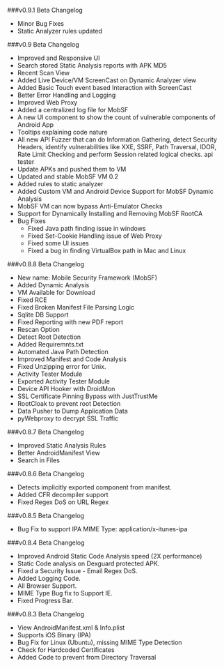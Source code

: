 ###v0.9.1 Beta Changelog

* Minor Bug Fixes
* Static Analyzer rules updated

###v0.9 Beta Changelog

* Improved and Responsive UI
* Search stored Static Analysis reports with APK MD5
* Recent Scan View
* Added Live Device/VM ScreenCast on Dynamic Analyzer view
* Added Basic Touch event based Interaction with ScreenCast
* Better Error Handling and Logging
* Improved Web Proxy
* Added a centralized log file for MobSF
* A new UI component to show the count of vulnerable components of Android App
* Tooltips explaining code nature
* All new API Fuzzer that can do Information Gathering, detect Security Headers, identify vulnerabilities like XXE, SSRF, Path Traversal, IDOR, Rate Limit Checking and perform Session related logical checks.
api tester
* Update APKs and pushed them to VM
* Updated and stable MobSF VM 0.2
* Added rules to static analyzer
* Added Custom VM and Android Device Support for MobSF Dynamic Analysis
* MobSF VM can now bypass Anti-Emulator Checks
* Support for Dynamically Installing and Removing MobSF RootCA
* Bug Fixes
  * Fixed Java path finding issue in windows
  * Fixed Set-Cookie Handling issue of Web Proxy
  * Fixed some UI issues
  * Fixed a bug in finding VirtualBox path in Mac and Linux

###v0.8.8 Beta Changelog

* New name: Mobile Security Framework (MobSF)
* Added Dynamic Analysis
* VM Available for Download
* Fixed RCE
* Fixed Broken Manifest File Parsing Logic
* Sqlite DB Support
* Fixed Reporting with new PDF report
* Rescan Option
* Detect Root Detection
* Added Requiremnts.txt
* Automated Java Path Detection
* Improved Manifest and Code Analysis
* Fixed Unzipping error for Unix.
* Activity Tester Module
* Exported Activity Tester Module
* Device API Hooker with DroidMon
* SSL Certificate Pinning Bypass with JustTrustMe
* RootCloak to prevent root Detection
* Data Pusher to Dump Application Data
* pyWebproxy to decrypt SSL Traffic

###v0.8.7 Beta Changelog

* Improved Static Analysis Rules
* Better AndroidManifest View
* Search in Files

###v0.8.6 Beta Changelog

* Detects implicitly exported component from manifest.
* Added CFR decompiler support 
* Fixed Regex DoS on URL Regex

###v0.8.5 Beta Changelog

* Bug Fix to support IPA MIME Type: application/x-itunes-ipa

###v0.8.4 Beta Changelog

* Improved Android Static Code Analysis speed (2X performance)
* Static Code analysis on Dexguard protected APK.
* Fixed a Security Issue - Email Regex DoS.
* Added Logging Code.
* All Browser Support.
* MIME Type Bug fix to Support IE.
* Fixed Progress Bar.

###v0.8.3 Beta Changelog
 
* View AndroidManifest.xml & Info.plist
* Supports iOS Binary (IPA)
* Bug Fix for Linux (Ubuntu), missing MIME Type Detection
* Check for Hardcoded Certificates
* Added Code to prevent from Directory Traversal
